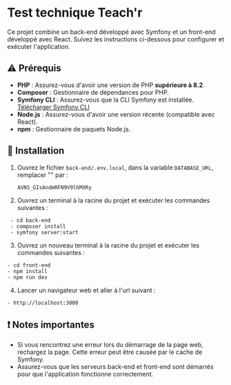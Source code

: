 # Test technique Teach'r

Ce projet combine un back-end développé avec Symfony et un front-end développé avec React. Suivez les instructions ci-dessous pour configurer et exécuter l'application.

## ⚠️ Prérequis

- **PHP** : Assurez-vous d'avoir une version de PHP **supérieure à 8.2**.
- **Composer** : Gestionnaire de dépendances pour PHP.
- **Symfony CLI** : Assurez-vous que la CLI Symfony est installée. [Télécharger Symfony CLI](https://symfony.com/download)
- **Node.js** : Assurez-vous d'avoir une version récente (compatible avec React).
- **npm** : Gestionnaire de paquets Node.js.

## 🔧 Installation


1. Ouvrez le fichier `back-end/.env.local`, dans la variable `DATABASE_URL`, remplacer "<password>" par :
   ```env
   AVNS_GIsAndmRFN9V9lhMXRy
   ```

2. Ouvrez un terminal à la racine du projet et exécuter les commandes suivantes : 
```env
 - cd back-end 
 - composer install
 - symfony server:start
 ```
 3. Ouvrez un nouveau terminal à la racine du projet et exécuter les commandes suivantes : 
 ```env
 - cd front-end 
 - npm install
 - npm run dev
 ```
 4. Lancer un navigateur web et aller à l'url suivant : 
  ```env
 - http://localhost:3000
 ```
 
 ## ❗ Notes importantes
- Si vous rencontrez une erreur lors du démarrage de la page web, rechargez la page. Cette erreur peut être causée par le cache de Symfony.
 - Assurez-vous que les serveurs back-end et front-end sont démarrés pour que l'application fonctionne correctement.
